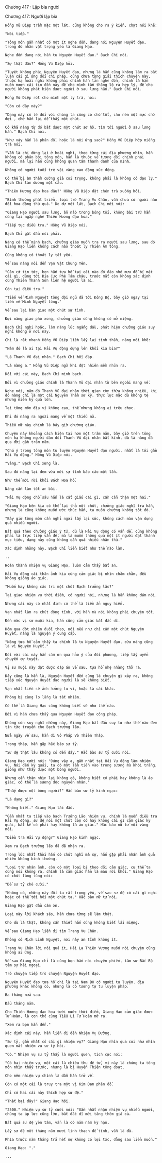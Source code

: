 




Chương 417 : Lập bia người


Chương 417: Người lập bia

	Hồng Vũ Diệp trầm mặc một lát, cũng không cho ra ý kiến, chợt nói khẽ:

	"Nói tiếp."

	"Tông môn gần nhất có một ít nghe đồn, đang nói Nguyện Huyết đạo, trong đó nhân vật trọng yếu là Giang Hạo.

	Nghe đồn đang nói hắn tu Nguyện Huyết đạo." Bạch Chỉ nói.

	"Sự thật đâu?" Hồng Vũ Diệp hỏi.

	"Tuyệt không phải Nguyện Huyết đạo, nhưng là hắn cũng không làm ra bất luận cái gì ứng đối chi pháp, cũng chưa từng giải thích chuyện này, thuộc hạ hoài nghi không phải chính hắn tản nghe đồn, chính là hắn muốn mượn cái tin đồn này để cho mình tấn thăng lộ ra hợp lý, để cho người không phát hiện được người ở sau lưng hắn." Bạch Chỉ nói.

	Hồng Vũ Diệp rót cho mình một ly trà, nói:

	"Còn có đây này?"

	"Dạng này có lẽ đối với chúng ta cũng có chỗ tốt, cho nên một mực chờ đợi , chờ hắn lại dễ thấy một chút.

	Có khả năng từ đó bắt được một chút sơ hở, tìm tới người ở sau lưng hắn." Bạch Chỉ nói.

	"Như vậy hắn là phản đồ, hoặc là nội ứng sao?" Hồng Vũ Diệp hớp miếng trà nói.

	"Vẫn là chỉ dừng lại ở hoài nghi, theo từng cái địa phương nhìn, hắn không có phản bội tông môn, hẳn là thuộc về tương đối chính phái người, mà lại hắn cũng không quan tâm thanh danh của mình.

	Không có người tuổi trẻ vội vàng xao động xúc động.

	Có thể bị âm thầm cường giả coi trọng, không phải là không có đạo lý." Bạch Chỉ tán dương một câu.

	"Thiên Hương đạo hoa đâu?" Hồng Vũ Diệp đặt chén trà xuống hỏi.

	"Bình thường phát triển, loại trừ Trang Vu Chân, vẫn chưa có người nào đối hoa động thủ quá." Do dự một lát, Bạch Chỉ mới nói:

	"Giang Hạo người sau lưng, ẩn nấp trong bóng tối, không bài trừ hắn cũng tại ngấp nghé Thiên Hương đạo hoa."

	"Tiếp tục điều tra." Hồng Vũ Diệp nói.

	Bạch Chỉ gật đầu nói phải.

	Nàng có thể minh bạch, chưởng giáo muốn tra ra người sau lưng, sau đó Giang Hạo liền không cách nào thoát ly Thiên Âm tông.

	Cũng không có thoát ly tất yếu.

	Về sau nàng nói đến Vạn Vật Chung Yên.

	"Căn cứ tin tức, bọn hắn tựa hồ tại cái nào đó đảo nhỏ mưu đồ bí mật cái gì, dùng tới Địa Cực Phệ Tâm châu, trước mắt còn không xác định cùng Thiên Thanh Sơn liên hệ người là ai.

	Còn tại điều tra."

	"Tiến về Minh Nguyệt tông đội ngũ đã tới Đông Bộ, bây giờ ngay tại tiến về Minh Nguyệt tông."

	Về sau lại bàn giao một chút sự tình.

	Đợi nàng giao phó xong, chưởng giáo cũng không có mở miệng.

	Bạch Chỉ nghi hoặc, làm nàng lúc ngẩng đầu, phát hiện chưởng giáo suy nghĩ không ở nơi này.

	Chỉ là rất nhanh Hồng Vũ Diệp liền lấy lại tinh thần, nàng nói khẽ:

	"Năm đó là ai tại Hải Vụ động dựng lên khối kia bia?"

	"Là Thanh Vũ đại nhân." Bạch Chỉ hồi đáp.

	"Là nàng a." Hồng Vũ Diệp ngữ khí đột nhiên mềm nhũn ra.

	Đối với cái này, Bạch Chỉ minh bạch.

	Bởi vì chưởng giáo chính là Thanh Vũ đại nhân từ bên ngoài mang về.

	Nghe nói, năm đó Thanh Vũ đại nhân thời gian còn thừa không nhiều, khi đó nàng chỉ là một cái Nguyên Thần sơ kỳ, thực lực mặc dù không tệ nhưng niên kỷ quá lớn.

	Tại tông môn địa vị không cao, thế nhưng không ai trêu chọc.

	Khi đó nàng ra ngoài mang về một thiếu nữ.

	Thiếu nữ này chính là bây giờ chưởng giáo.

	Chuyện này khoảng cách hiện tại hơn một trăm năm, bây giờ trên tông môn hạ không người dám đối Thanh Vũ đại nhân bất kính, dù là nàng đã qua đời gần trăm năm.

	"Chú ý trong tông môn tu luyện Nguyện Huyết đạo người, nhất là tới gần Hải Vụ động." Hồng Vũ Diệp nói.

	"Vâng." Bạch Chỉ xưng là.

	Sau đó nàng lại đem vừa mới sự tình báo cáo một lần.

	Như thế mới rời khỏi Bách Hoa hồ.

	Nàng cần làm tốt an bài.

	"Hải Vụ động chỗ sâu hẳn là cất giấu cái gì, cần cẩn thận một hai."

	"Giang Hạo bên kia có thể lại thả một chút, chưởng giáo nghĩ tra hắn, nhưng là cũng không muốn ước thúc hắn, ta muốn chưởng khống tốt độ."

	"Bây giờ tông môn cần nghỉ ngơi lấy lại sức, không cách nào vận dụng quá nhiều người.

	Bất quá theo chưởng giáo ý tứ, dù là Hải Vụ động có vấn đề, cũng không phải là trực tiếp vấn đề, mà là muốn thông qua một ít người đạt thành mục tiêu, dạng này cũng không cần quá nhiều nhân thủ."

	Xác định những này, Bạch Chỉ liền biết như thế nào làm.

	..

	Hoàn thành nhiệm vụ Giang Hạo, luôn cảm thấy bất an.

	Hải Vụ động cái thân ảnh kia cùng cảm giác bị nhìn chằm chằm, đều không giống ảo giác.

	"Muốn hay không cáo tri một chút Bạch trưởng lão?"

	Tại giao nhiệm vụ thời điểm, có người hỏi, nhưng là hắn không dám nói.

	Nhưng cái này có nhất định có thể là tiềm ẩn nguy hiểm.

	Vạn nhất làm ra chút động tĩnh, với hắn mà nói không phải chuyện tốt.

	Đến mức vị sư muội kia, hắn cũng cảm giác bất đắc dĩ.

	Hôm qua đột nhiên đuổi theo, nói nếu như chỉ cần một chút Nguyện Huyết, nàng là nguyện ý cung cấp.

	"Nàng tựa hồ cảm thấy ta chính là tu Nguyện Huyết đạo, cứu nàng cũng là vì Nguyện Huyết."

	Đối với cái này hắn cám ơn qua hảo ý của đối phương, tiếp lấy uyển chuyển cự tuyệt.

	Vị sư muội này đạt được đáp án về sau, tựa hồ nhẹ nhàng thở ra.

	Đây cũng là hẳn là, Nguyện Huyết đến cùng là chuyện gì xảy ra, không tiếp xúc Nguyện Huyết đạo người là sẽ không biết.

	Vạn nhất liền sẽ ảnh hưởng tu vi, hoặc là cái khác.

	Phòng bị cùng lo lắng là tất nhiên.

	Có thể là Giang Hạo cũng không biết sẽ như thế nào.

	Bởi vì hắn chưa thấy qua Nguyện Huyết đạo công pháp.

	Không còn suy nghĩ những này, Giang Hạo bắt đầu suy tư như thế nào đem tin tức truyền cho Bạch trưởng lão.

	Nửa ngày về sau, hắn đi Vô Pháp Vô Thiên Tháp.

	Trong tháp, hắn gặp hắc bào sư tỷ.

	"Sư đệ thật lâu không có đến đây." Hắc bào sư tỷ cười nói.

	Giang Hạo cười nói: "Đúng vậy a, gần nhất tại Hải Vụ động làm nhiệm vụ. Nói đến kỳ quái, ta có một lần tiến vào trong sương mù khói trắng, giống như thấy được một bóng người.

	Nhưng cẩn thận nhìn lại không có, không biết có phải hay không là ảo giác, có thể là sương độc nguyên nhân."

	"Thấy được một bóng người?" Hắc bào sư tỷ kinh ngạc:

	"Là dạng gì?"

	"Không biết." Giang Hạo lắc đầu.

	"Gần nhất ta tiếp vào bạch Trưởng Lão nhiệm vụ, chính là muốn điều tra Hải Vụ động, sư đệ nói một chút còn có hay không cái gì cảm giác kỳ quái, bất kể có phải hay không là ảo giác." Hắc bào nữ tử vội vàng nói.

	"Điều tra Hải Vụ động?" Giang Hạo kinh ngạc.

	Xem ra Bạch trưởng lão đã đã nhận ra.

	Trong lúc nhất thời hắn có chút nghĩ mà sợ, hắn gặp phải nhân ảnh quả nhiên không bình thường.

	"Loại trừ nhân ảnh, còn có một loại bị theo dõi cảm giác, cụ thể ta cũng nói không ra, chính là cảm giác hẳn là mau rời khỏi." Giang Hạo có chút lúng túng nói:

	"Để sư tỷ chê cười."

	"Không có, những này đối ta rất trọng yếu, về sau sư đệ có cái gì nghi hoặc có thể tới hỏi một chút ta." Hắc bào nữ tử nói.

	Giang Hạo gật đầu cám ơn.

	Loại này lời khách sáo, hắn chưa từng sẽ làm thật.

	Cho dù là thật, không cần thiết hắn cũng không biết lái miệng.

	Về sau Giang Hạo liền đi tìm Trang Vu Chân.

	Không có Mịch Linh Nguyệt, nơi này an tĩnh không ít.

	Trang Vu Chân lời nói quá ít, Hải La Thiên Vương muốn nói chuyện cũng không ai ứng.

	Về sau Giang Hạo chỉ là cùng bọn hắn nói chuyện phiếm, tâm sự Bắc Bộ tâm sự hải ngoại.

	Trò chuyện tiếp trò chuyện Nguyện Huyết đạo.

	Nguyện Huyết đạo tựa hồ chỉ là tại Nam Bộ có người tu luyện, địa phương khác không có, nhưng là có tương tự tu luyện pháp.

	Ba tháng nửa sau.

	Đầu tháng năm.

	Cho Thiên Hương đạo hoa tưới nước thời điểm, Giang Hạo cảm giác được Tử Hoàn, là con thỏ cùng Tiểu Li Tử Hoàn mở ra.

	"Xem ra bọn hắn đến."

	Xác định cái này, hắn liền đi đến Nhiệm Vụ Đường.

	"Sư tỷ, gần nhất có cái gì nhiệm vụ?" Giang Hạo nhìn qua coi như nhìn quen mắt nhiệm vụ sư tỷ hỏi.

	"Có." Nhiệm vụ sư tỷ thấy là người quen, tích cực nói:

	"Có hai nhiệm vụ, một cái là chiêu thu đệ tử, vị này là chúng ta tông môn nhìn thấy trước, nhưng là bị Huyền Thiên tông đoạt.

	Cho nên nhiệm vụ chính là dẫn hắn trở về.

	Còn có một cái là truy tra một vị Kim Đan phản đồ.

	Chỉ có hai cái này thích hợp sư đệ."

	"Thất bại đây?" Giang Hạo hỏi.

	"2500." Nhiệm vụ sư tỷ cười nói: "Gần nhất nhận nhiệm vụ nhiều người, chúng ta áp lực cũng lớn, bất đắc dĩ mới tăng thêm giá cả.

	Bất quá sư đệ yên tâm, vẫn là có năm năm kỳ hạn.

	Lấy sư đệ một tháng năm mươi linh thạch để tính, vẫn là đủ.

	Phía trước năm tháng trả hết nợ không có lợi tức, đằng sau liền muốn."

	Giang Hạo: "."

	...




